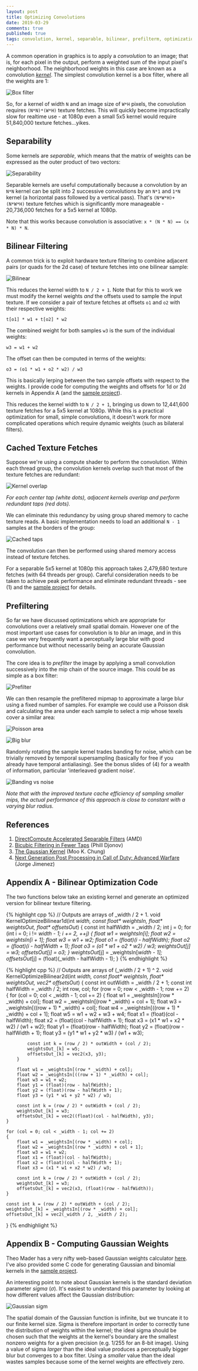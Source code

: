 ```yaml
---
layout: post
title: Optimizing Convolutions
date: 2019-03-29
comments: true
published: true
tags: convolution, kernel, separable, bilinear, prefilterm, optimization, blur, gaussian, binomial
---
```


A common operation in graphics is to apply a _convolution_ to an image; that is, for each pixel in the output, perform a weighted sum of the input pixel's neighborhood. The neighborhood weights in this case are known as a convolution [_kernel_](https://en.wikipedia.org/wiki/Kernel_(image_processing)). The simplest convolution kernel is a box filter, where all the weights are 1:

![Box filter](/images/optimizing-convolutions/box_filter.png)

So, for a kernel of width `N` and an image size of `W*H` pixels, the convolution requires `(N*N)*(W*H)` texture fetches. This will quickly become impractically slow for realtime use - at 1080p even a small 5x5 kernel would require 51,840,000 texture fetches...yikes.

## Separability ##

Some kernels are _separable_, which means that the matrix of weights can be expressed as the outer product of two vectors:

![Separability](/images/optimizing-convolutions/separability.png)

Separable kernels are useful computationally because a convolution by an `N*N` kernel can be split into 2 successive convolutions by an `N*1` and `1*N` kernel (a horizontal pass followed by a vertical pass). That's `(N*W*H)+(N*W*H)` texture fetches which is significantly more manageable - 20,736,000 fetches for a 5x5 kernel at 1080p.

Note that this works because convolution is associative: `x * (N * N) == (x * N) * N`.

## Bilinear Filtering ##

A common trick is to exploit hardware texture filtering to combine adjacent pairs (or quads for the 2d case) of texture fetches into one bilinear sample:

![Bilinear](/images/optimizing-convolutions/bilinear.png)

This reduces the kernel width to `N / 2 + 1`. Note that for this to work we must modify the kernel weights _and_ the offsets used to sample the input texture. If we consider a pair of texture fetches at offsets `o1` and `o2` with their respective weights:

`t[o1] * w1 + t[o2] * w2`

The combined weight for both samples `w3` is the sum of the individual weights:

`w3 = w1 + w2`

The offset can then be computed in terms of the weights:

`o3 = (o1 * w1 + o2 * w2) / w3`

This is basically lerping between the two sample offsets with respect to the weights. I provide code for computing the weights and offsets for 1d or 2d kernels in Appendix A (and the [sample project](https://github.com/john-chapman/GfxSamples/blob/master/src/Convolution/Convolution.cpp)).

This reduces the kernel width to `N / 2 + 1`, bringing us down to 12,441,600 texture fetches for a 5x5 kernel at 1080p. While this is a practical optimization for small, simple convolutions, it doesn't work for more complicated operations which require dynamic weights (such as bilateral filters).  

## Cached Texture Fetches ##

Suppose we're using a compute shader to perform the convolution. Within each thread group, the convolution kernels overlap such that most of the texture fetches are redundant:

![Kernel overlap](/images/optimizing-convolutions/kernel_overlap.png)

_For each center tap (white dots), adjacent kernels overlap and perform redundant taps (red dots)._

We can eliminate this redundancy by using group shared memory to cache texture reads. A basic implementation needs to load an additional `N - 1` samples at the borders of the group:

![Cached taps](/images/optimizing-convolutions/cached_taps.png)

The convolution can then be performed using shared memory access instead of texture fetches. 

For a separable 5x5 kernel at 1080p this approach takes 2,479,680 texture fetches (with 64 threads per group). Careful consideration needs to be taken to achieve peak performance and eliminate redundant threads - see (1) and the [sample project](https://github.com/john-chapman/GfxSamples/blob/master/data/Convolution/shaders/ConvolutionCached_cs.glsl) for details.

## Prefiltering ##

So far we have discussed optimizations which are appropriate for convolutions over a relatively small spatial domain. However one of the most important use cases for convolution is to _blur_ an image, and in this case we very frequently want a perceptually large blur with good performance but without necessarily being an accurate Gaussian convolution.

The core idea is to _prefilter_ the image by applying a small convolution successively into the mip chain of the source image. This could be as simple as a box filter:

![Prefilter](/images/optimizing-convolutions/prefilter.png)

We can then resample the prefiltered mipmap to approximate a large blur using a fixed number of samples. For example we could use a Poisson disk and calculating the area under each sample to select a mip whose texels cover a similar area:

![Poisson area](/images/optimizing-convolutions/poisson.png)

![Big blur](/images/optimizing-convolutions/big_blur.gif)

Randomly rotating the sample kernel trades banding for noise, which can be trivially removed by temporal supersampling (basically for free if you already have temporal antialiasing). See the bonus slides of (4) for a wealth of information, particular 'interleaved gradient noise'.

![Banding vs noise](/images/optimizing-convolutions/banding_noise.gif)

_Note that with the improved texture cache efficiency of sampling smaller mips, the actual performance of this approach is close to constant with a varying blur radius._


## References ##

1. [DirectCompute Accelerated Separable Filters](https://developer.amd.com/wordpress/media/2012/10/DirectCompute%20Accelerated%20Separable%20Filters.pps) (AMD)
2. [Bicubic Filtering in Fewer Taps](http://vec3.ca/bicubic-filtering-in-fewer-taps/) (Phill Djonov)
3. [The Gaussian Kernel](http://www.stat.wisc.edu/~mchung/teaching/MIA/reading/diffusion.gaussian.kernel.pdf) (Moo K. Chung)
4. [Next Generation Post Processing in Call of Duty: Advanced Warfare](http://www.iryoku.com/next-generation-post-processing-in-call-of-duty-advanced-warfare) (Jorge Jimenez)

## Appendix A - Bilinear Optimization Code ##

The two functions below take an existing kernel and generate an optimized version for bilinear texture filtering.

{% highlight cpp %}
// Outputs are arrays of _width / 2 + 1.
void KernelOptimizeBilinear1d(int _width, const float* _weightsIn, float* weightsOut_, float* offsetsOut_)
{
	const int halfWidth = _width / 2;
	int j = 0;
	for (int i = 0; i != _width - 1; i += 2, ++j) 
	{
		float w1 = _weightsIn[i];
		float w2 = _weightsIn[i + 1];
		float w3 = w1 + w2;
		float o1 = (float)(i - halfWidth);
		float o2 = (float)(i - halfWidth + 1);
		float o3 = (o1 * w1 + o2 * w2) / w3;
		weightsOut_[j] = w3;
		offsetsOut_[j] = o3;
	}
	weightsOut_[j] = _weightsIn[_width - 1];
	offsetsOut_[j] = (float)(_width - halfWidth - 1);
}
{% endhighlight %}

{% highlight cpp %}
// Outputs are arrays of (_width / 2 + 1) ^ 2.
void KernelOptimizeBilinear2d(int _width, const float* _weightsIn, float* weightsOut_, vec2* offsetsOut_)
{
	const int outWidth  = _width / 2 + 1;
	const int halfWidth = _width / 2;
	int row, col;
	for (row = 0; row < _width - 1; row += 2) 
	{
		for (col = 0; col < _width - 1; col += 2) 
		{
			float w1 = _weightsIn[(row * _width) + col];
			float w2 = _weightsIn[(row * _width) + col + 1];
			float w3 = _weightsIn[((row + 1) * _width) + col];
			float w4 = _weightsIn[((row + 1) * _width) + col + 1];
			float w5 = w1 + w2 + w3 + w4;
			float x1 = (float)(col - halfWidth);
			float x2 = (float)(col - halfWidth + 1);
			float x3 = (x1 * w1 + x2 * w2) / (w1 + w2);
			float y1 = (float)(row - halfWidth);
			float y2 = (float)(row - halfWidth + 1);
			float y3 = (y1 * w1 + y2 * w3) / (w1 + w3);

			const int k = (row / 2) * outWidth + (col / 2);
			weightsOut_[k] = w5;
			offsetsOut_[k] = vec2(x3, y3);
		}

		float w1 = _weightsIn[(row * _width) + col];
		float w2 = _weightsIn[((row + 1) * _width) + col];
		float w3 = w1 + w2;
		float y1 = (float)(row - halfWidth);
		float y2 = (float)(row - halfWidth + 1);
		float y3 = (y1 * w1 + y2 * w2) / w3;

		const int k = (row / 2) * outWidth + (col / 2);
		weightsOut_[k] = w3;
		offsetsOut_[k] = vec2((float)(col - halfWidth), y3);
	}

	for (col = 0; col < _width - 1; col += 2) 
	{
		float w1 = _weightsIn[(row * _width) + col];
		float w2 = _weightsIn[(row * _width) + col + 1];
		float w3 = w1 + w2;
		float x1 = (float)(col - halfWidth);
		float x2 = (float)(col - halfWidth + 1);
		float x3 = (x1 * w1 + x2 * w2) / w3;

		const int k = (row / 2) * outWidth + (col / 2);
		weightsOut_[k] = w3;
		offsetsOut_[k] = vec2(x3, (float)(row - halfWidth));
	}

	const int k = (row / 2) * outWidth + (col / 2);
	weightsOut_[k] = _weightsIn[(row * _width) + col];
	offsetsOut_[k] = vec2(_width / 2, _width / 2);
}
{% endhighlight %}

## Appendix B - Computing Gaussian Weights ##

Theo Mader has a very nifty web-based Gaussian weights calculator [here](http://dev.theomader.com/gaussian-kernel-calculator/). I've also provided some C code for generating Gaussian and binomial kernels in the [sample project](https://github.com/john-chapman/GfxSamples/blob/master/src/Convolution/Convolution.cpp).

An interesting point to note about Gaussian kernels is the standard deviation parameter _sigma_ (_σ_). It's easiest to understand this parameter by looking at how different values affect the Gaussian distribution:

![Gaussian sigm](/images/optimizing-convolutions/gaussian_sigma.gif)

The spatial domain of the Gaussian function is infinite, but we truncate it to our finite kernel size. Sigma is therefore important in order to correctly tune the distribution of weights within the kernel; the ideal sigma should be chosen such that the weights at the kernel's boundary are the smallest nonzero weights for a given precision (e.g. 1/255 for an 8-bit image). Using a value of sigma _larger_ than the ideal value produces a perceptually bigger blur but converges to a box filter. Using a _smaller_ value than the ideal wastes samples because some of the kernel weights are effectively zero.